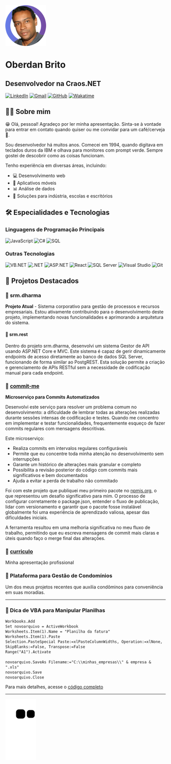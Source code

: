 <img src="https://github.com/OberdanBrito/OberdanBrito/blob/95409f8d18dbcc1be009fed6e4e0f9108b03fe38/profile-pic.png" width="128"/>

# Oberdan Brito
## Desenvolvedor na Craos.NET

[![LinkedIn](https://img.shields.io/badge/LinkedIn-0077B5?style=for-the-badge&logo=linkedin&logoColor=white)](seu-linkedin)
[![Gmail](https://img.shields.io/badge/Gmail-D14836?style=for-the-badge&logo=gmail&logoColor=white)](mailto:seu-email)
[![GitHub](https://img.shields.io/badge/GitHub-100000?style=for-the-badge&logo=github&logoColor=white)](https://github.com/OberdanBrito)
[![Wakatime](https://wakatime.com/badge/user/eb9c14f3-847b-4b7f-be05-24cba40f2b44.svg)](https://wakatime.com/@eb9c14f3-847b-4b7f-be05-24cba40f2b44)

## 👨‍💻 Sobre mim

😁 Olá, pessoal! Agradeço por ler minha apresentação. Sinta-se à vontade para entrar em contato quando quiser ou me convidar para um café/cerveja 🍻.

Sou desenvolvedor há muitos anos. Comecei em 1994, quando digitava em teclados duros da IBM e olhava para monitores com prompt verde. Sempre gostei de descobrir como as coisas funcionam.

Tenho experiência em diversas áreas, incluindo:
- 💻 Desenvolvimento web
- 📱 Aplicativos móveis
- 📊 Análise de dados
- 🏢 Soluções para indústria, escolas e escritórios

## 🛠️ Especialidades e Tecnologias

### Linguagens de Programação Principais
![JavaScript](https://img.shields.io/badge/JavaScript-Expert-F7DF1E?style=for-the-badge&logo=javascript&logoColor=black)
![C#](https://img.shields.io/badge/C%23-Expert-239120?style=for-the-badge&logo=c-sharp&logoColor=white)
![SQL](https://img.shields.io/badge/SQL-Expert-4479A1?style=for-the-badge&logo=mysql&logoColor=white)

### Outras Tecnologias
![VB.NET](https://img.shields.io/badge/VB.NET-512BD4?style=for-the-badge&logo=.net&logoColor=white)
![.NET](https://img.shields.io/badge/.NET-5C2D91?style=for-the-badge&logo=.net&logoColor=white)
![ASP.NET](https://img.shields.io/badge/ASP.NET-5C2D91?style=for-the-badge&logo=.net&logoColor=white)
![React](https://img.shields.io/badge/React-20232A?style=for-the-badge&logo=react&logoColor=61DAFB)
![SQL Server](https://img.shields.io/badge/SQL_Server-CC2927?style=for-the-badge&logo=microsoft-sql-server&logoColor=white)
![Visual Studio](https://img.shields.io/badge/Visual_Studio-5C2D91?style=for-the-badge&logo=visual-studio&logoColor=white)
![Git](https://img.shields.io/badge/Git-F05032?style=for-the-badge&logo=git&logoColor=white)

## 🚀 Projetos Destacados

### 🧠 srm.dharma
**Projeto Atual** - Sistema corporativo para gestão de processos e recursos empresariais. Estou ativamente contribuindo para o desenvolvimento deste projeto, implementando novas funcionalidades e aprimorando a arquitetura do sistema.

#### 🔌 srm.rest
Dentro do projeto srm.dharma, desenvolvi um sistema Gestor de API usando ASP.NET Core e MVC. Este sistema é capaz de gerir dinamicamente endpoints de acesso diretamente ao banco de dados SQL Server, funcionando de forma similar ao PostgREST. Esta solução permite a criação e gerenciamento de APIs RESTful sem a necessidade de codificação manual para cada endpoint.

### 🔄 [commit-me](https://github.com/OberdanBrito/commit-me)
**Microserviço para Commits Automatizados**

Desenvolvi este serviço para resolver um problema comum no desenvolvimento: a dificuldade de lembrar todas as alterações realizadas durante sessões intensas de codificação e testes. Quando me concentro em implementar e testar funcionalidades, frequentemente esqueço de fazer commits regulares com mensagens descritivas.

Este microserviço:
- Realiza commits em intervalos regulares configuráveis
- Permite que eu concentre toda minha atenção no desenvolvimento sem interrupções 
- Garante um histórico de alterações mais granular e completo
- Possibilita a revisão posterior do código com commits mais significativos e bem documentados
- Ajuda a evitar a perda de trabalho não commitado

Foi com este projeto que publiquei meu primeiro pacote no [npmjs.org](https://www.npmjs.org), o que representou um desafio significativo para mim. O processo de configurar corretamente o package.json, entender o fluxo de publicação, lidar com versionamento e garantir que o pacote fosse instalável globalmente foi uma experiência de aprendizado valiosa, apesar das dificuldades iniciais.

A ferramenta resultou em uma melhoria significativa no meu fluxo de trabalho, permitindo que eu escreva mensagens de commit mais claras e úteis quando faço o merge final das alterações.

### 📄 [curriculo](https://github.com/OberdanBrito/curriculo)
Minha apresentação profissional

### 💼 Plataforma para Gestão de Condomínios
Um dos meus projetos recentes que auxilia condôminos para conveniência em suas moradias.

---

### 📝 Dica de VBA para Manipular Planilhas

```visual basic
Workbooks.Add
Set novoarquivo = ActiveWorkbook
Worksheets.Item(1).Name = "Planilha da fatura"
Worksheets.Item(1).Paste
Selection.PasteSpecial Paste:=xlPasteColumnWidths, Operation:=xlNone, SkipBlanks:=False, Transpose:=False
Range("A1").Activate

novoarquivo.SaveAs Filename:="C:\\minhas_empresas\\" & empresa & ".xls"
novoarquivo.Save
novoarquivo.Close
```

Para mais detalhes, acesse o [código completo](https://gist.github.com/OberdanBrito/253fc530539c3e72d6268826829151be)

---

![Snake animation](https://github.com/oberdanbrito/oberdanbrito/blob/output/github-contribution-grid-snake.svg)